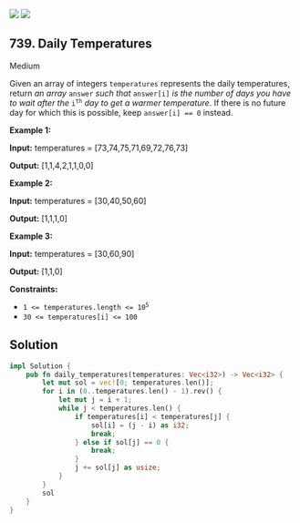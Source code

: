 [![](https://img.shields.io/github/stars/javadev/LeetCode-in-All?label=Stars&style=flat-square)](https://github.com/javadev/LeetCode-in-All)
[![](https://img.shields.io/github/forks/javadev/LeetCode-in-All?label=Fork%20me%20on%20GitHub%20&style=flat-square)](https://github.com/javadev/LeetCode-in-All/fork)

## 739\. Daily Temperatures

Medium

Given an array of integers `temperatures` represents the daily temperatures, return _an array_ `answer` _such that_ `answer[i]` _is the number of days you have to wait after the_ <code>i<sup>th</sup></code> _day to get a warmer temperature_. If there is no future day for which this is possible, keep `answer[i] == 0` instead.

**Example 1:**

**Input:** temperatures = [73,74,75,71,69,72,76,73]

**Output:** [1,1,4,2,1,1,0,0]

**Example 2:**

**Input:** temperatures = [30,40,50,60]

**Output:** [1,1,1,0]

**Example 3:**

**Input:** temperatures = [30,60,90]

**Output:** [1,1,0]

**Constraints:**

*   <code>1 <= temperatures.length <= 10<sup>5</sup></code>
*   `30 <= temperatures[i] <= 100`

## Solution

```rust
impl Solution {
    pub fn daily_temperatures(temperatures: Vec<i32>) -> Vec<i32> {
        let mut sol = vec![0; temperatures.len()];
        for i in (0..temperatures.len() - 1).rev() {
            let mut j = i + 1;
            while j < temperatures.len() {
                if temperatures[i] < temperatures[j] {
                    sol[i] = (j - i) as i32;
                    break;
                } else if sol[j] == 0 {
                    break;
                }
                j += sol[j] as usize;
            }
        }
        sol
    }
}
```
